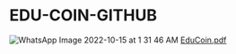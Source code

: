 # EDU-COIN-GITHUB
 
![WhatsApp Image 2022-10-15 at 1 31 46 AM](https://user-images.githubusercontent.com/83636931/196024064-9b0b7a60-01ae-41db-818f-77393cb5cbab.jpeg)
[EduCoin.pdf](https://github.com/tejavaththarun/EDU-COIN-GITHUB/files/9827456/EduCoin.pdf)
